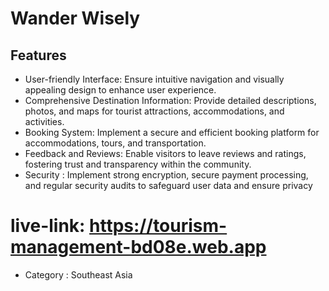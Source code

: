 # Wander Wisely

## Features
- User-friendly Interface: Ensure intuitive navigation and visually appealing design to enhance user experience.
- Comprehensive Destination Information: Provide detailed descriptions, photos, and maps for tourist attractions, accommodations, and activities.
- Booking System: Implement a secure and efficient booking platform for accommodations, tours, and transportation.
- Feedback and Reviews: Enable visitors to leave reviews and ratings, fostering trust and transparency within the community.
- Security : Implement strong encryption, secure payment processing, and regular security audits to safeguard user data and ensure privacy

# live-link: https://tourism-management-bd08e.web.app
- Category : Southeast Asia
